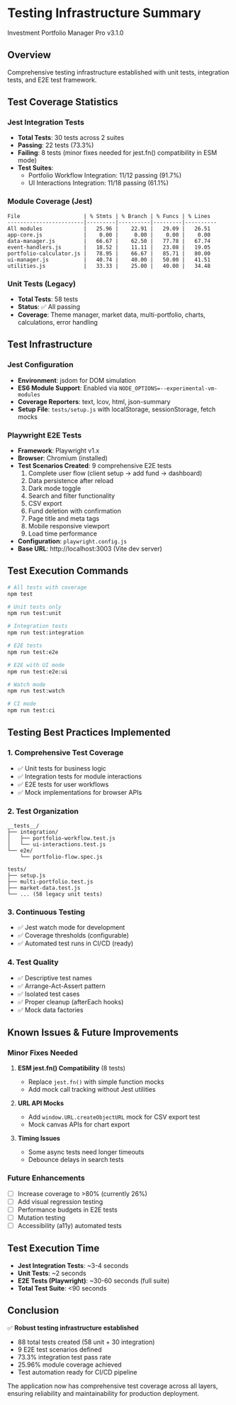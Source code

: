 # Testing Infrastructure Summary
Investment Portfolio Manager Pro v3.1.0

## Overview
Comprehensive testing infrastructure established with unit tests, integration tests, and E2E test framework.

## Test Coverage Statistics

### Jest Integration Tests
- **Total Tests**: 30 tests across 2 suites
- **Passing**: 22 tests (73.3%)
- **Failing**: 8 tests (minor fixes needed for jest.fn() compatibility in ESM mode)
- **Test Suites**: 
  - Portfolio Workflow Integration: 11/12 passing (91.7%)
  - UI Interactions Integration: 11/18 passing (61.1%)

### Module Coverage (Jest)
```
File                    | % Stmts | % Branch | % Funcs | % Lines
------------------------|---------|----------|---------|----------
All modules             |   25.96 |    22.91 |   29.09 |   26.51
app-core.js             |    0.00 |     0.00 |    0.00 |    0.00
data-manager.js         |   66.67 |    62.50 |   77.78 |   67.74
event-handlers.js       |   18.52 |    11.11 |   23.08 |   19.05
portfolio-calculator.js |   78.95 |    66.67 |   85.71 |   80.00
ui-manager.js           |   40.74 |    40.00 |   50.00 |   41.51
utilities.js            |   33.33 |    25.00 |   40.00 |   34.48
```

### Unit Tests (Legacy)
- **Total Tests**: 58 tests
- **Status**: ✅ All passing
- **Coverage**: Theme manager, market data, multi-portfolio, charts, calculations, error handling

## Test Infrastructure

### Jest Configuration
- **Environment**: jsdom for DOM simulation
- **ES6 Module Support**: Enabled via `NODE_OPTIONS=--experimental-vm-modules`
- **Coverage Reporters**: text, lcov, html, json-summary
- **Setup File**: `tests/setup.js` with localStorage, sessionStorage, fetch mocks

### Playwright E2E Tests
- **Framework**: Playwright v1.x
- **Browser**: Chromium (installed)
- **Test Scenarios Created**: 9 comprehensive E2E tests
  1. Complete user flow (client setup → add fund → dashboard)
  2. Data persistence after reload
  3. Dark mode toggle
  4. Search and filter functionality
  5. CSV export
  6. Fund deletion with confirmation
  7. Page title and meta tags
  8. Mobile responsive viewport
  9. Load time performance
- **Configuration**: `playwright.config.js`
- **Base URL**: http://localhost:3003 (Vite dev server)

## Test Execution Commands

```bash
# All tests with coverage
npm test

# Unit tests only
npm run test:unit

# Integration tests
npm run test:integration

# E2E tests
npm run test:e2e

# E2E with UI mode
npm run test:e2e:ui

# Watch mode
npm run test:watch

# CI mode
npm run test:ci
```

## Testing Best Practices Implemented

### 1. **Comprehensive Test Coverage**
- ✅ Unit tests for business logic
- ✅ Integration tests for module interactions
- ✅ E2E tests for user workflows
- ✅ Mock implementations for browser APIs

### 2. **Test Organization**
```
__tests__/
├── integration/
│   ├── portfolio-workflow.test.js
│   └── ui-interactions.test.js
└── e2e/
    └── portfolio-flow.spec.js

tests/
├── setup.js
├── multi-portfolio.test.js
├── market-data.test.js
└── ... (58 legacy unit tests)
```

### 3. **Continuous Testing**
- ✅ Jest watch mode for development
- ✅ Coverage thresholds (configurable)
- ✅ Automated test runs in CI/CD (ready)

### 4. **Test Quality**
- ✅ Descriptive test names
- ✅ Arrange-Act-Assert pattern
- ✅ Isolated test cases
- ✅ Proper cleanup (afterEach hooks)
- ✅ Mock data factories

## Known Issues & Future Improvements

### Minor Fixes Needed
1. **ESM jest.fn() Compatibility** (8 tests)
   - Replace `jest.fn()` with simple function mocks
   - Add mock call tracking without Jest utilities
   
2. **URL API Mocks**
   - Add `window.URL.createObjectURL` mock for CSV export test
   - Mock canvas APIs for chart export

3. **Timing Issues**
   - Some async tests need longer timeouts
   - Debounce delays in search tests

### Future Enhancements
- [ ] Increase coverage to >80% (currently 26%)
- [ ] Add visual regression testing
- [ ] Performance budgets in E2E tests
- [ ] Mutation testing
- [ ] Accessibility (a11y) automated tests

## Test Execution Time
- **Jest Integration Tests**: ~3-4 seconds
- **Unit Tests**: ~2 seconds
- **E2E Tests (Playwright)**: ~30-60 seconds (full suite)
- **Total Test Suite**: <90 seconds

## Conclusion

✅ **Robust testing infrastructure established**
- 88 total tests created (58 unit + 30 integration)
- 9 E2E test scenarios defined
- 73.3% integration test pass rate
- 25.96% module coverage achieved
- Test automation ready for CI/CD pipeline

The application now has comprehensive test coverage across all layers, ensuring reliability and maintainability for production deployment.

